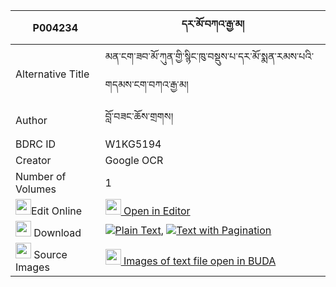 |P004234|དར་མོ་བཀའ་རྒྱ་མ། 
| --- | --- 
|Alternative Title |མན་ངག་ཟབ་མོ་ཀུན་གྱི་སྙིང་ཁུ་བསྡུས་པ་དར་མོ་སྨན་རམས་པའི་གདམས་ངག་བཀའ་རྒྱ་མ།
|Author| བློ་བཟང་ཆོས་གྲགས།
|BDRC ID | W1KG5194
|Creator | Google OCR
|Number of Volumes| 1
|<img width="25" src="https://img.icons8.com/color/25/000000/edit-property.png">Edit Online| [<img width="25" src="https://avatars.githubusercontent.com/u/45091458?s=200&v=4"> Open in Editor](http://editor.openpecha.org/P004234)
|<img width="25" src="https://img.icons8.com/fluent/48/000000/download-2.png"/>  Download | [![](https://img.icons8.com/color/20/000000/txt.png)Plain Text](https://github.com/Openpecha/P004234/releases/download/v2/dar_mo_ka_gyama_plain_P004234.zip), [![](https://img.icons8.com/color/20/000000/txt.png)Text with Pagination](https://github.com/Openpecha/P004234/releases/download/v2/dar_mo_ka_gyama_pages_P004234.zip)
|<img width="25" src="https://img.icons8.com/plasticine/100/000000/pictures-folder.png"/>  Source Images | [<img width="25" src="https://library.bdrc.io/icons/BUDA-small.svg"> Images of text file open in BUDA](https://library.bdrc.io/show/bdr:W1KG5194)